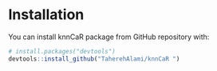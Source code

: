 # Installation

You can install knnCaR package from GitHub repository with:

``` r
# install.packages("devtools")
devtools::install_github("TaherehAlami/knnCaR ")
```
